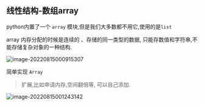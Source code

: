## 线性结构-数组array



python内置了一个 `array` 模块,但是我们大多数都不用它,使用的是`list`

array 内存分配的时候是连续的 、存储的同一类型的数据, 只能存数值和字符串,不能存储复杂对象的一种结构.



![image-20220815000915307](https://public-1257059699.cos.ap-beijing.myqcloud.com/PicGo/image-20220815000915307.png)

 

简单实现 `Array`

> 扩展,比如申请内存,空间翻倍等, 可以自己添加.

![image-20220815001243142](https://public-1257059699.cos.ap-beijing.myqcloud.com/PicGo/image-20220815001243142.png)
